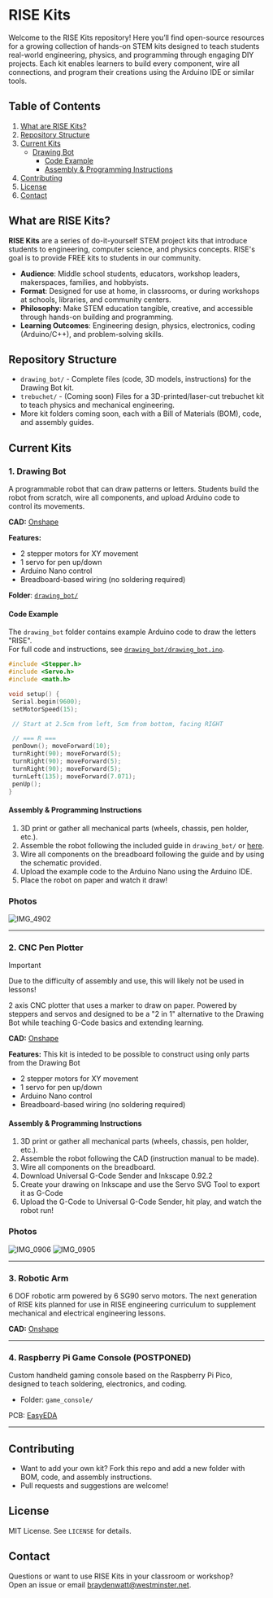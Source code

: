 # RISE Kits

Welcome to the RISE Kits repository! Here you’ll find open-source resources for a growing collection of hands-on STEM kits designed to teach students real-world engineering, physics, and programming through engaging DIY projects. Each kit enables learners to build every component, wire all connections, and program their creations using the Arduino IDE or similar tools.

## Table of Contents

1. [What are RISE Kits?](#what-are-rise-kits)
2. [Repository Structure](#repository-structure)
3. [Current Kits](#current-kits)
    - [Drawing Bot](#1-drawing-bot)
        - [Code Example](#code-example)
        - [Assembly & Programming Instructions](#assembly--programming-instructions)
4. [Contributing](#contributing)
5. [License](#license)
6. [Contact](#contact)

## What are RISE Kits?

**RISE Kits** are a series of do-it-yourself STEM project kits that introduce students to engineering, computer science, and physics concepts. RISE's goal is to provide FREE kits to students in our community. 

- **Audience**: Middle school students, educators, workshop leaders, makerspaces, families, and hobbyists.
- **Format**: Designed for use at home, in classrooms, or during workshops at schools, libraries, and community centers.
- **Philosophy**: Make STEM education tangible, creative, and accessible through hands-on building and programming.
- **Learning Outcomes**: Engineering design, physics, electronics, coding (Arduino/C++), and problem-solving skills.


## Repository Structure

- `drawing_bot/` - Complete files (code, 3D models, instructions) for the Drawing Bot kit.
- `trebuchet/` - (Coming soon) Files for a 3D-printed/laser-cut trebuchet kit to teach physics and mechanical engineering.
- More kit folders coming soon, each with a Bill of Materials (BOM), code, and assembly guides.

## Current Kits

### 1. Drawing Bot

A programmable robot that can draw patterns or letters. Students build the robot from scratch, wire all components, and upload Arduino code to control its movements.

**CAD:** [Onshape](https://cad.onshape.com/documents/bb968d8fb2070a289d3f2913/w/538545adee42cfc921f6a605/e/ba9d169c3e0d8e1334ed3d13?renderMode=0&uiState=686ac18c67892d702480853d)

**Features:**
- 2 stepper motors for XY movement
- 1 servo for pen up/down
- Arduino Nano control
- Breadboard-based wiring (no soldering required)

**Folder**: [`drawing_bot/`](./drawing_bot/)

#### Code Example

The `drawing_bot` folder contains example Arduino code to draw the letters "RISE".  
For full code and instructions, see [`drawing_bot/drawing_bot.ino`](./drawing_bot/drawing_bot.ino).

```cpp
#include <Stepper.h>
#include <Servo.h>
#include <math.h>

void setup() {
 Serial.begin(9600);
 setMotorSpeed(15);

 // Start at 2.5cm from left, 5cm from bottom, facing RIGHT

 // === R ===
 penDown(); moveForward(10);
 turnRight(90); moveForward(5);
 turnRight(90); moveForward(5);
 turnRight(90); moveForward(5);
 turnLeft(135); moveForward(7.071);
 penUp();
}
```

#### Assembly & Programming Instructions

1. 3D print or gather all mechanical parts (wheels, chassis, pen holder, etc.).
2. Assemble the robot following the included guide in `drawing_bot/` or [here](https://github.com/risestem/stem-kits/blob/main/drawing_bot/Drawing%20Bot%20Manual%20v1%20(No%20Programming).pdf).
3. Wire all components on the breadboard following the guide and by using the schematic provided.
4. Upload the example code to the Arduino Nano using the Arduino IDE.
5. Place the robot on paper and watch it draw!

### Photos

![IMG_4902](https://github.com/user-attachments/assets/9d5e7210-7851-4821-b37b-f1143026063d)

---
### 2. CNC Pen Plotter

> [!IMPORTANT]
> Due to the difficulty of assembly and use, this will likely not be used in lessons!

2 axis CNC plotter that uses a marker to draw on paper. Powered by steppers and servos and designed to be a "2 in 1" alternative to the Drawing Bot while teaching G-Code basics and extending learning.

**CAD:** [Onshape](https://cad.onshape.com/documents/e8de9894a3fb29760a1077de/w/5c5bd0e99e905e86dfd261f6/e/f2af0ee17d8835493505ec1c?renderMode=0&uiState=68f15fc094957c3340305e64)

**Features:**
This kit is inteded to be possible to construct using only parts from the Drawing Bot
- 2 stepper motors for XY movement
- 1 servo for pen up/down
- Arduino Nano control
- Breadboard-based wiring (no soldering required)

#### Assembly & Programming Instructions

1. 3D print or gather all mechanical parts (wheels, chassis, pen holder, etc.).
2. Assemble the robot following the CAD (instruction manual to be made).
3. Wire all components on the breadboard.
4. Download Universal G-Code Sender and Inkscape 0.92.2
5. Create your drawing on Inkscape and use the Servo SVG Tool to export it as G-Code
6. Upload the G-Code to Universal G-Code Sender, hit play, and watch the robot run!

### Photos

![IMG_0906](https://github.com/user-attachments/assets/fc9c14f8-1d6e-409e-adc8-2300435c5a88)
![IMG_0905](https://github.com/user-attachments/assets/991b242b-af29-4ed4-8ea1-857499c5499f)

---
### 3. Robotic Arm

6 DOF robotic arm powered by 6 SG90 servo motors. The next generation of RISE kits planned for use in RISE engineering curriculum to supplement mechanical and electrical engineering lessons.

**CAD:** [Onshape](https://cad.onshape.com/documents/31f9a4ccf8270ed4b4feaa9b/w/914a771cc65a46709282e413/e/b75a0c77d5754acd8a1cc8b8?renderMode=0&uiState=68f1611e0222f01b0e1b8e0b)

---

### 4. Raspberry Pi Game Console (POSTPONED)

Custom handheld gaming console based on the Raspberry Pi Pico, designed to teach soldering, electronics, and coding.

- Folder: `game_console/`

PCB: [EasyEDA](https://oshwlab.com/wattbrayden/rise-console)

---

## Contributing

- Want to add your own kit? Fork this repo and add a new folder with BOM, code, and assembly instructions.
- Pull requests and suggestions are welcome!

## License

MIT License. See `LICENSE` for details.

## Contact

Questions or want to use RISE Kits in your classroom or workshop?  
Open an issue or email <braydenwatt@westminster.net>.

